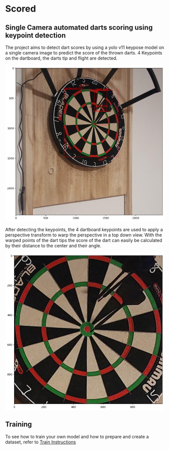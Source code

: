 # Scored

## Single Camera automated darts scoring using keypoint detection

The project aims to detect dart scores by using a yolo v11 keypose model on a single camera image to predict the score of the thrown darts.
4 Keypoints on the dartboard, the darts tip and flight are detected.

![image](images/detected_keypoints.png)

After detecting the keypoints, the 4 dartboard keypoints are used to apply a perspective transform to warp the perspective in a top down view. With the warped points of the dart tips the score of the dart can easily be calculated by their distance to the center and their angle.

![image](images/warped_dartboard.png)

## Training

To see how to train your own model and how to prepare and create a dataset, refer to [Train Instructions](train.md)